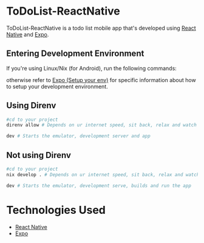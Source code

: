 # ToDoList-ReactNative

ToDoList-ReactNative is a todo list mobile app that's developed using [React Native](https://reactnative.dev/) and [Expo](https://expo.dev/).

## Entering Development Environment

If you're using Linux/Nix (for Android), run the following commands:

otherwise refer to [Expo (Setup your env)](https://docs.expo.dev/get-started/set-up-your-environment/) for specific information about how to setup your development environment.

## Using Direnv
```bash
#cd to your project
direnv allow # Depends on ur internet speed, sit back, relax and watch the magic happens.

dev # Starts the emulator, development server and app
```
## Not using Direnv
```bash
#cd to your project
nix develop . # Depends on ur internet speed, sit back, relax and watch the magic happens.

dev # Starts the emulator, development serve, builds and run the app
```

# Technologies Used

- [React Native](https://reactnative.dev/)
- [Expo](https://expo.dev/)


